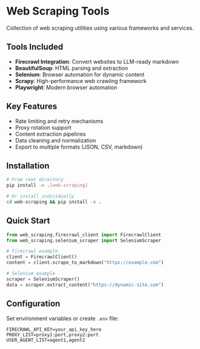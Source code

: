 # Web Scraping Tools

Collection of web scraping utilities using various frameworks and services.

## Tools Included

- **Firecrawl Integration**: Convert websites to LLM-ready markdown
- **BeautifulSoup**: HTML parsing and extraction
- **Selenium**: Browser automation for dynamic content
- **Scrapy**: High-performance web crawling framework
- **Playwright**: Modern browser automation

## Key Features

- Rate limiting and retry mechanisms
- Proxy rotation support
- Content extraction pipelines
- Data cleaning and normalization
- Export to multiple formats (JSON, CSV, markdown)

## Installation

```bash
# From root directory
pip install -e .[web-scraping]

# Or install individually
cd web-scraping && pip install -e .
```

## Quick Start

```python
from web_scraping.firecrawl_client import FirecrawlClient
from web_scraping.selenium_scraper import SeleniumScraper

# Firecrawl example
client = FirecrawlClient()
content = client.scrape_to_markdown("https://example.com")

# Selenium example  
scraper = SeleniumScraper()
data = scraper.extract_content("https://dynamic-site.com")
```

## Configuration

Set environment variables or create `.env` file:

```
FIRECRAWL_API_KEY=your_api_key_here
PROXY_LIST=proxy1:port,proxy2:port
USER_AGENT_LIST=agent1,agent2
```
